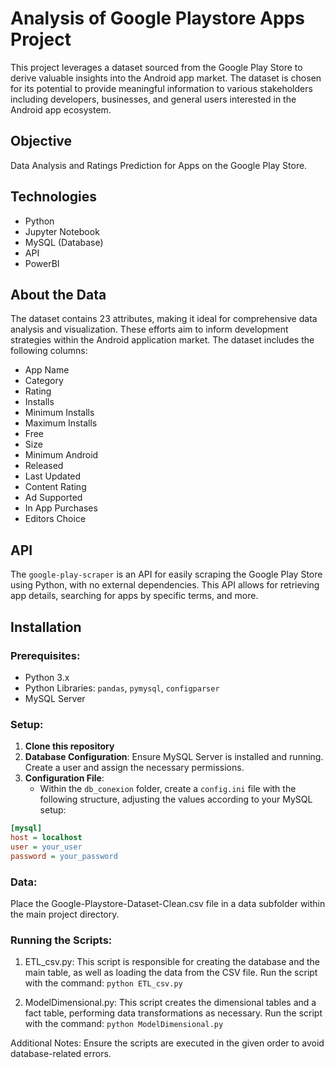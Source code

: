 # Analysis of Google Playstore Apps Project

This project leverages a dataset sourced from the Google Play Store to derive valuable insights into the Android app market. The dataset is chosen for its potential to provide meaningful information to various stakeholders including developers, businesses, and general users interested in the Android app ecosystem.

## Objective

Data Analysis and Ratings Prediction for Apps on the Google Play Store.

## Technologies

- Python
- Jupyter Notebook
- MySQL (Database)
- API
- PowerBI

## About the Data

The dataset contains 23 attributes, making it ideal for comprehensive data analysis and visualization. These efforts aim to inform development strategies within the Android application market. The dataset includes the following columns:

- App Name
- Category
- Rating
- Installs
- Minimum Installs
- Maximum Installs
- Free
- Size
- Minimum Android
- Released
- Last Updated
- Content Rating
- Ad Supported
- In App Purchases
- Editors Choice

## API

The `google-play-scraper` is an API for easily scraping the Google Play Store using Python, with no external dependencies. This API allows for retrieving app details, searching for apps by specific terms, and more.

## Installation

### Prerequisites:

- Python 3.x
- Python Libraries: `pandas`, `pymysql`, `configparser`
- MySQL Server

### Setup:

1. **Clone this repository**
2. **Database Configuration**: Ensure MySQL Server is installed and running. Create a user and assign the necessary permissions.
3. **Configuration File**:
   - Within the `db_conexion` folder, create a `config.ini` file with the following structure, adjusting the values according to your MySQL setup:

```ini
[mysql]
host = localhost
user = your_user
password = your_password
```
### Data:
Place the Google-Playstore-Dataset-Clean.csv file in a data subfolder within the main project directory.

### Running the Scripts:
1. ETL_csv.py: This script is responsible for creating the database and the main table, as well as loading the data from the CSV file.
   Run the script with the command: ```python ETL_csv.py```

3. ModelDimensional.py: This script creates the dimensional tables and a fact table, performing data transformations as necessary.
   Run the script with the command: ```python ModelDimensional.py```

Additional Notes:
Ensure the scripts are executed in the given order to avoid database-related errors.

